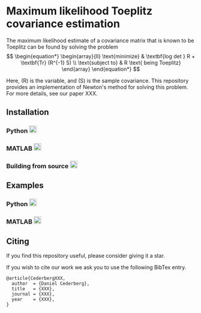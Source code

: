 # Maximum likelihood Toeplitz covariance estimation
The maximum likelihood estimate of a covariance matrix that is known to be Toeplitz can be found by solving the problem 
$$
\begin{equation*}
\begin{array}{ll}
\text{minimize} & \textbf{log det } R + \textbf{Tr} (R^{-1} S) \\
\text{subject to} & R \text{ being Toeplitz}
\end{array}
\end{equation*}
$$

Here, \(R\) is the variable, and \(S\) is the sample covariance. This repository provides an implementation of Newton's method for solving this problem. For more details, see our paper XXX.


## Installation

### Python <img src="https://cdn.jsdelivr.net/gh/devicons/devicon/icons/python/python-original.svg" height="20" />

### MATLAB <img src="https://cdn.jsdelivr.net/gh/devicons/devicon/icons/matlab/matlab-original.svg" height="20"/> 

### Building from source <img src="https://cdn.jsdelivr.net/gh/devicons/devicon/icons/c/c-original.svg" height="20"/>
          


## Examples

### Python <img src="https://cdn.jsdelivr.net/gh/devicons/devicon/icons/python/python-original.svg" height="20" />

### MATLAB <img src="https://cdn.jsdelivr.net/gh/devicons/devicon/icons/matlab/matlab-original.svg" height="20"/> 

## Citing
If you find this repository useful, please consider giving it a star.

If you wish to cite our work we ask you to use the following BibTex entry.

```
@article{CederbergXXX,
  author  = {Daniel Cederberg},
  title   = {XXX},
  journal = {XXX},
  year    = {XXX},
}
```
